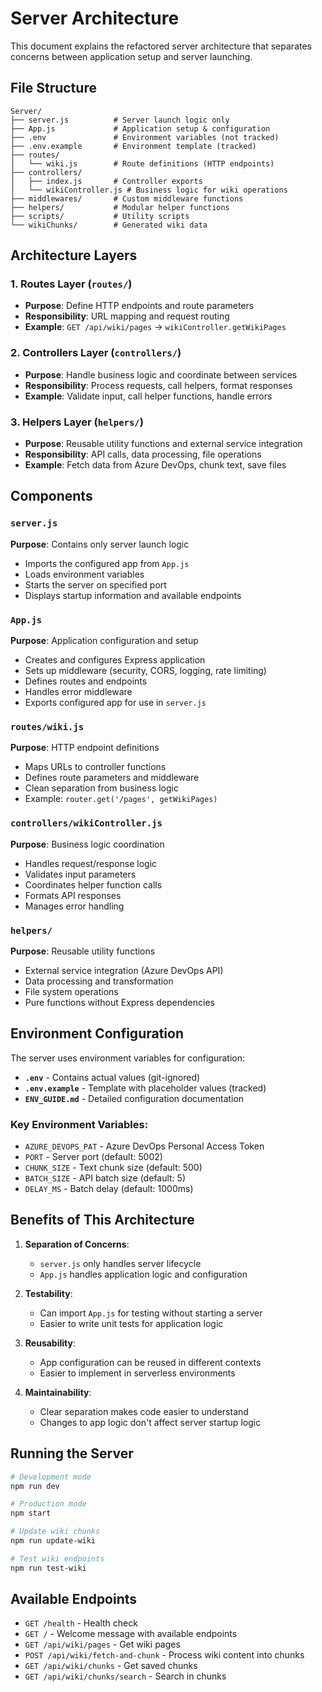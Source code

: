 # Server Architecture

This document explains the refactored server architecture that separates concerns between application setup and server launching.

## File Structure

```
Server/
├── server.js          # Server launch logic only
├── App.js             # Application setup & configuration
├── .env               # Environment variables (not tracked)
├── .env.example       # Environment template (tracked)
├── routes/
│   └── wiki.js        # Route definitions (HTTP endpoints)
├── controllers/
│   ├── index.js       # Controller exports
│   └── wikiController.js # Business logic for wiki operations
├── middlewares/       # Custom middleware functions
├── helpers/           # Modular helper functions
├── scripts/           # Utility scripts
└── wikiChunks/        # Generated wiki data
```

## Architecture Layers

### 1. **Routes Layer** (`routes/`)

- **Purpose**: Define HTTP endpoints and route parameters
- **Responsibility**: URL mapping and request routing
- **Example**: `GET /api/wiki/pages` → `wikiController.getWikiPages`

### 2. **Controllers Layer** (`controllers/`)

- **Purpose**: Handle business logic and coordinate between services
- **Responsibility**: Process requests, call helpers, format responses
- **Example**: Validate input, call helper functions, handle errors

### 3. **Helpers Layer** (`helpers/`)

- **Purpose**: Reusable utility functions and external service integration
- **Responsibility**: API calls, data processing, file operations
- **Example**: Fetch data from Azure DevOps, chunk text, save files

## Components

### `server.js`

**Purpose**: Contains only server launch logic

- Imports the configured app from `App.js`
- Loads environment variables
- Starts the server on specified port
- Displays startup information and available endpoints

### `App.js`

**Purpose**: Application configuration and setup

- Creates and configures Express application
- Sets up middleware (security, CORS, logging, rate limiting)
- Defines routes and endpoints
- Handles error middleware
- Exports configured app for use in `server.js`

### `routes/wiki.js`

**Purpose**: HTTP endpoint definitions

- Maps URLs to controller functions
- Defines route parameters and middleware
- Clean separation from business logic
- Example: `router.get('/pages', getWikiPages)`

### `controllers/wikiController.js`

**Purpose**: Business logic coordination

- Handles request/response logic
- Validates input parameters
- Coordinates helper function calls
- Formats API responses
- Manages error handling

### `helpers/`

**Purpose**: Reusable utility functions

- External service integration (Azure DevOps API)
- Data processing and transformation
- File system operations
- Pure functions without Express dependencies

## Environment Configuration

The server uses environment variables for configuration:

- **`.env`** - Contains actual values (git-ignored)
- **`.env.example`** - Template with placeholder values (tracked)
- **`ENV_GUIDE.md`** - Detailed configuration documentation

### Key Environment Variables:

- `AZURE_DEVOPS_PAT` - Azure DevOps Personal Access Token
- `PORT` - Server port (default: 5002)
- `CHUNK_SIZE` - Text chunk size (default: 500)
- `BATCH_SIZE` - API batch size (default: 5)
- `DELAY_MS` - Batch delay (default: 1000ms)

## Benefits of This Architecture

1. **Separation of Concerns**:

   - `server.js` only handles server lifecycle
   - `App.js` handles application logic and configuration

2. **Testability**:

   - Can import `App.js` for testing without starting a server
   - Easier to write unit tests for application logic

3. **Reusability**:

   - App configuration can be reused in different contexts
   - Easier to implement in serverless environments

4. **Maintainability**:
   - Clear separation makes code easier to understand
   - Changes to app logic don't affect server startup logic

## Running the Server

```bash
# Development mode
npm run dev

# Production mode
npm start

# Update wiki chunks
npm run update-wiki

# Test wiki endpoints
npm run test-wiki
```

## Available Endpoints

- `GET /health` - Health check
- `GET /` - Welcome message with available endpoints
- `GET /api/wiki/pages` - Get wiki pages
- `POST /api/wiki/fetch-and-chunk` - Process wiki content into chunks
- `GET /api/wiki/chunks` - Get saved chunks
- `GET /api/wiki/chunks/search` - Search in chunks

